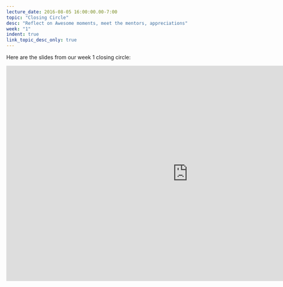 ```yaml
---
lecture_date: 2016-08-05 16:00:00.00-7:00
topic: "Closing Circle"
desc: "Reflect on Awesome moments, meet the mentors, appreciations"
week: "1"
indent: true
link_topic_desc_only: true
---
```


Here are the slides from our week 1 closing circle:

<iframe src="https://docs.google.com/presentation/d/1GI7oLdmEyarUDVC77TRb6IBRofWEgKVNVqV97fqLpa0/embed?start=false&loop=false&delayms=3000" frameborder="0" width="960" height="569" allowfullscreen="true" mozallowfullscreen="true" webkitallowfullscreen="true"></iframe>
